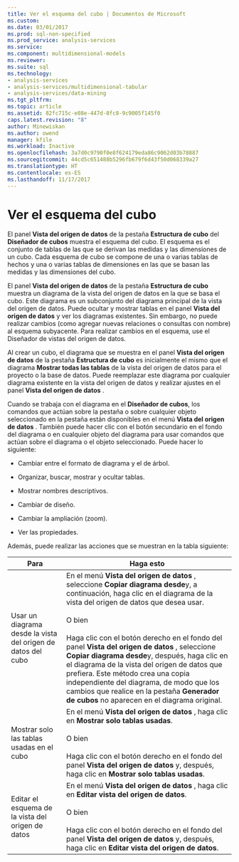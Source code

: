 ```yaml
---
title: Ver el esquema del cubo | Documentos de Microsoft
ms.custom: 
ms.date: 03/01/2017
ms.prod: sql-non-specified
ms.prod_service: analysis-services
ms.service: 
ms.component: multidimensional-models
ms.reviewer: 
ms.suite: sql
ms.technology:
- analysis-services
- analysis-services/multidimensional-tabular
- analysis-services/data-mining
ms.tgt_pltfrm: 
ms.topic: article
ms.assetid: 82fc715c-e08e-447d-8fc8-9c9005f145f0
caps.latest.revision: "8"
author: Minewiskan
ms.author: owend
manager: kfile
ms.workload: Inactive
ms.openlocfilehash: 3a7d0c9790f0e8f624179eda86c9062d03b78887
ms.sourcegitcommit: 44cd5c651488b5296fb679f6d43f50d068339a27
ms.translationtype: HT
ms.contentlocale: es-ES
ms.lasthandoff: 11/17/2017
---
```

# <a name="view-the-cube-schema"></a>Ver el esquema del cubo
  El panel **Vista del origen de datos** de la pestaña **Estructura de cubo** del **Diseñador de cubos** muestra el esquema del cubo. El esquema es el conjunto de tablas de las que se derivan las medidas y las dimensiones de un cubo. Cada esquema de cubo se compone de una o varias tablas de hechos y una o varias tablas de dimensiones en las que se basan las medidas y las dimensiones del cubo.  
  
 El panel **Vista del origen de datos** de la pestaña **Estructura de cubo** muestra un diagrama de la vista del origen de datos en la que se basa el cubo. Este diagrama es un subconjunto del diagrama principal de la vista del origen de datos. Puede ocultar y mostrar tablas en el panel **Vista del origen de datos** y ver los diagramas existentes. Sin embargo, no puede realizar cambios (como agregar nuevas relaciones o consultas con nombre) al esquema subyacente. Para realizar cambios en el esquema, use el Diseñador de vistas del origen de datos.  
  
 Al crear un cubo, el diagrama que se muestra en el panel **Vista del origen de datos** de la pestaña **Estructura de cubo** es inicialmente el mismo que el diagrama **Mostrar todas las tablas** de la vista del origen de datos para el proyecto o la base de datos. Puede reemplazar este diagrama por cualquier diagrama existente en la vista del origen de datos y realizar ajustes en el panel **Vista del origen de datos** .  
  
 Cuando se trabaja con el diagrama en el **Diseñador de cubos**, los comandos que actúan sobre la pestaña o sobre cualquier objeto seleccionado en la pestaña están disponibles en el menú **Vista del origen de datos** . También puede hacer clic con el botón secundario en el fondo del diagrama o en cualquier objeto del diagrama para usar comandos que actúan sobre el diagrama o el objeto seleccionado. Puede hacer lo siguiente:  
  
-   Cambiar entre el formato de diagrama y el de árbol.  
  
-   Organizar, buscar, mostrar y ocultar tablas.  
  
-   Mostrar nombres descriptivos.  
  
-   Cambiar de diseño.  
  
-   Cambiar la ampliación (zoom).  
  
-   Ver las propiedades.  
  
 Además, puede realizar las acciones que se muestran en la tabla siguiente:  
  
|Para|Haga esto|  
|--------|-------------|  
|Usar un diagrama desde la vista del origen de datos del cubo|En el menú **Vista del origen de datos** , seleccione **Copiar diagrama desde**y, a continuación, haga clic en el diagrama de la vista del origen de datos que desea usar.<br /><br /> O bien<br /><br /> Haga clic con el botón derecho en el fondo del panel **Vista del origen de datos** , seleccione **Copiar diagrama desde**y, después, haga clic en el diagrama de la vista del origen de datos que prefiera. Este método crea una copia independiente del diagrama, de modo que los cambios que realice en la pestaña **Generador de cubos** no aparecen en el diagrama original.|  
|Mostrar solo las tablas usadas en el cubo|En el menú **Vista del origen de datos** , haga clic en **Mostrar solo tablas usadas**.<br /><br /> O bien<br /><br /> Haga clic con el botón derecho en el fondo del panel **Vista del origen de datos** y, después, haga clic en **Mostrar solo tablas usadas**.|  
|Editar el esquema de la vista del origen de datos|En el menú **Vista del origen de datos** , haga clic en **Editar vista del origen de datos**.<br /><br /> O bien<br /><br /> Haga clic con el botón derecho en el fondo del panel **Vista del origen de datos** y, después, haga clic en **Editar vista del origen de datos**.|  
  
  
